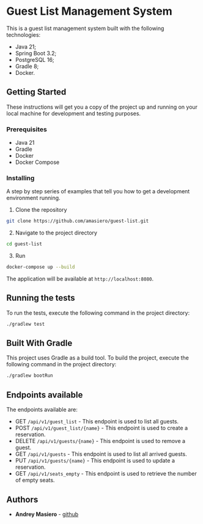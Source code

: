 # Guest List Management System

This is a guest list management system built with the following technologies:

- Java 21;
- Spring Boot 3.2;
- PostgreSQL 16;
- Gradle 8;
- Docker.

## Getting Started

These instructions will get you a copy of the project up and running on your local machine for development and testing
purposes.

### Prerequisites

- Java 21
- Gradle
- Docker
- Docker Compose

### Installing

A step by step series of examples that tell you how to get a development environment running.

1. Clone the repository

```bash
git clone https://github.com/amasiero/guest-list.git
```

2. Navigate to the project directory

```bash
cd guest-list
```

3. Run

```bash
docker-compose up --build
```

The application will be available at `http://localhost:8080`.

## Running the tests

To run the tests, execute the following command in the project directory:

```bash
./gradlew test
```

## Built With Gradle

This project uses Gradle as a build tool. To build the project, execute the following command in the project directory:

```bash
./gradlew bootRun
```

## Endpoints available

The endpoints available are:

- GET `/api/v1/guest_list` - This endpoint is used to list all guests.
- POST `/api/v1/guest_list/{name}` - This endpoint is used to create a reservation.
- DELETE `/api/v1/guests/{name}` - This endpoint is used to remove a guest.
- GET `/api/v1/guests` - This endpoint is used to list all arrived guests.
- PUT `/api/v1/guests/{name}` - This endpoint is used to update a reservation.
- GET `/api/v1/seats_empty` - This endpoint is used to retrieve the number of empty seats.

## Authors

- **Andrey Masiero** - [github](github.com/amasiero)
